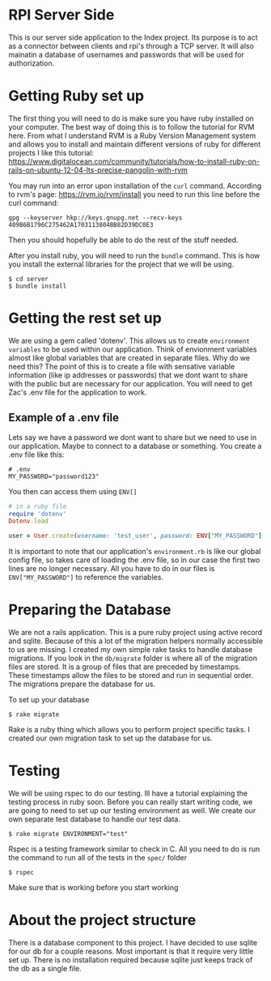 # RPI Server Side
This is our server side application to the Index project. Its purpose is to act as a connector between clients and rpi's through a TCP server. It will also mainatin a database of usernames and passwords that will be used for authorization.

# Getting Ruby set up
The first thing you will need to do is make sure you have ruby installed on your computer. The best way of doing this is to follow the tutorial for RVM here. From what I understand RVM is a Ruby Version Management system and allows you to install and maintain different versions of ruby for different projects I like this tutorial: https://www.digitalocean.com/community/tutorials/how-to-install-ruby-on-rails-on-ubuntu-12-04-lts-precise-pangolin-with-rvm

You may run into an error upon installation of the `curl` command. According to rvm's page: https://rvm.io/rvm/install you need to run this line before the curl command:

```
gpg --keyserver hkp://keys.gnupg.net --recv-keys 409B6B1796C275462A1703113804BB82D39DC0E3
```

Then you should hopefully be able to do the rest of the stuff needed. 

After you install ruby, you will need to run the `bundle` command. This is how you install the external libraries for the project that we will be using.
```
$ cd server
$ bundle install
```

# Getting the rest set up
We are using a gem called 'dotenv'. This allows us to create `environment variables` to be used within our application. Think of envionment variables almost like global variables that are created in separate files. Why do we need this? The point of this is to create a file with sensative variable information (like ip addresses or passwords) that we dont want to share with the public but are necessary for our application. You will need to get Zac's .env file for the application to work. 

## Example of a .env file
Lets say we have a password we dont want to share but we need to use in our application. Maybe to connect to a database or something. You create a .env file like this:
```
# .env
MY_PASSWORD="password123"
```

You then can access them using `ENV[]`
``` ruby
# in a ruby file
require 'dotenv'
Dotenv.load

user = User.create(username: 'test_user', password: ENV["MY_PASSWORD"] ) 
```
It is important to note that our application's `environment.rb` is like our global config file, so takes care of loading the .env file, so in our case the first two lines are no longer necessary. All you have to do in our files is `ENV["MY_PASSWORD"]` to reference the variables.

# Preparing the Database
We are not a rails application. This is a pure ruby project using active record and sqlite. Because of this a lot of the migration helpers normally accessible to us are missing. I created my own simple rake tasks to handle database migrations. If you look in the `db/migrate` folder is where all of the migration files are stored. It is a group of files that are preceded by timestamps. These timestamps allow the files to be stored and run in sequential order. The migrations prepare the database for us.

To set up your database
```
$ rake migrate
``` 
Rake is a ruby thing which allows you to perform project specific tasks. I created our own migration task to set up the database for us.

# Testing
We will be using rspec to do our testing. Ill have a tutorial explaining the testing process in ruby soon. Before you can really start writing code, we are going to need to set up our testing environment as well. We create our own separate test database to handle our test data.
```
$ rake migrate ENVIRONMENT="test"
```
Rspec is a testing framework similar to check in C. All you need to do is run the command to run all of the tests in the `spec/` folder
```
$ rspec
```

Make sure that is working before you start working

# About the project structure
There is a database component to this project. I have decided to use sqlite for our db for a couple reasons. Most important is that it require very little set up. There is no installation required because sqlite just keeps track of the db as a single file. 